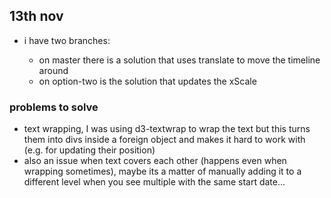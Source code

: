 ## 13th nov

- i have two branches:

  - on master there is a solution that uses translate to move the timeline around
  - on option-two is the solution that updates the xScale

### problems to solve

- text wrapping, I was using d3-textwrap to wrap the text but this turns them into divs inside a foreign object and makes it hard to work with (e.g. for updating their position)
- also an issue when text covers each other (happens even when wrapping sometimes), maybe its a matter of manually adding it to a different level when you see multiple with the same start date...

